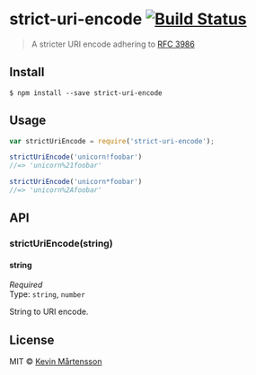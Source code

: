 # strict-uri-encode [![Build Status](https://travis-ci.org/kevva/strict-uri-encode.svg?branch=master)](https://travis-ci.org/kevva/strict-uri-encode)

> A stricter URI encode adhering to [RFC 3986](http://tools.ietf.org/html/rfc3986)


## Install

```
$ npm install --save strict-uri-encode
```


## Usage

```js
var strictUriEncode = require('strict-uri-encode');

strictUriEncode('unicorn!foobar')
//=> 'unicorn%21foobar'

strictUriEncode('unicorn*foobar')
//=> 'unicorn%2Afoobar'
```


## API

### strictUriEncode(string)

#### string

*Required*  
Type: `string`, `number`

String to URI encode.


## License

MIT © [Kevin Mårtensson](http://github.com/kevva)

